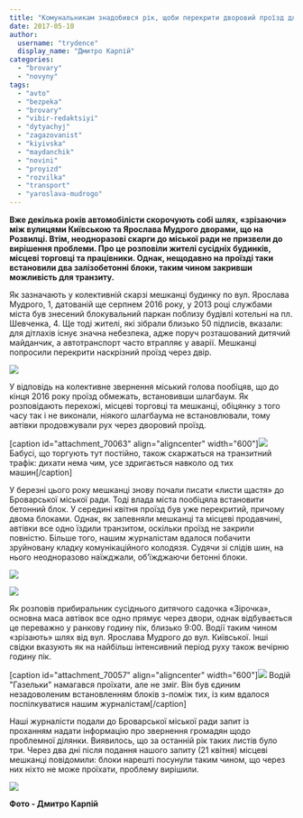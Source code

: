 ```yaml
---
title: "Комунальникам знадобився рік, щоби перекрити дворовий проїзд для транзиту авто - ФОТО"
date: 2017-05-10
author: 
  username: "trydence"
  display_name: "Дмитро Карпій"
categories: 
  - "brovary"
  - "novyny"
tags: 
  - "avto"
  - "bezpeka"
  - "brovary"
  - "vibir-redaktsiyi"
  - "dytyachyj"
  - "zagazovanist"
  - "kiyivska"
  - "maydanchik"
  - "novini"
  - "proyizd"
  - "rozvilka"
  - "transport"
  - "yaroslava-mudrogo"
---
```


**Вже декілька років автомобілісти скорочують собі шлях, «зрізаючи» між вулицями Київською та Ярослава Мудрого дворами, що на Розвилці. Втім, неодноразові скарги до міської ради не призвели до вирішення проблеми. Про це розповіли жителі сусідніх будинків, місцеві торговці та працівники. Однак, нещодавно на проїзді таки встановили два залізобетонні блоки, таким чином закривши можливість для транзиту.**

Як зазначають у колективній скарзі мешканці будинку по вул. Ярослава Мудрого, 1, датованій ще серпнем 2016 року, у 2013 році службами міста був знесений блокувальний паркан поблизу будівлі котельні на пл. Шевченка, 4. Ще тоді жителі, які зібрали близько 50 підписів, вказали: для дітлахів існує значна небезпека, адже поруч розташований дитячий майданчик, а автотранспорт часто втрапляє у аварії. Мешканці попросили перекрити наскрізний проїзд через двір.

[![](https://mpz.brovary.org/wp-content/uploads/2017/05/img070.jpg)](https://mpz.brovary.org/wp-content/uploads/2017/05/img070.jpg)

У відповідь на колективне звернення міський голова пообіцяв, що до кінця 2016 року проїзд обмежать, встановивши шлагбаум. Як розповідають перехожі, місцеві торговці та мешканці, обіцянку з того часу так і не виконали, ніякого шлагбаума не встановлювали, тому автівки продовжували рух через дворовий проїзд.

\[caption id="attachment\_70063" align="aligncenter" width="600"\][![](https://mpz.brovary.org/wp-content/uploads/2017/05/Rozvylka-proyizd-perekryly_00013.jpg)](https://mpz.brovary.org/wp-content/uploads/2017/05/Rozvylka-proyizd-perekryly_00013.jpg) Бабусі, що торгують тут постійно, також скаржаться на транзитний трафік: дихати нема чим, усе здригається навколо од тих машин\[/caption\]

У березні цього року мешканці знову почали писати «листи щастя» до Броварської міської ради. Тоді влада міста пообіцяла встановити бетонний блок. У середині квітня проїзд був уже перекритий, причому двома блоками. Однак, як запевняли мешканці та місцеві продавчині, автівки все одно їздили транзитом, оскільки проїзд не закрили повністю. Більше того, нашим журналістам вдалося побачити зруйновану кладку комунікаційного колодязя. Судячи зі слідів шин, на нього неодноразово наїжджали, об’їжджаючи бетонні блоки.

[![](https://mpz.brovary.org/wp-content/uploads/2017/05/Rozvylka-proyizd-perekryly_00010.jpg)](https://mpz.brovary.org/wp-content/uploads/2017/05/Rozvylka-proyizd-perekryly_00010.jpg)

[![](https://mpz.brovary.org/wp-content/uploads/2017/05/Rozvylka-proyizd-perekryly_00008.jpg)](https://mpz.brovary.org/wp-content/uploads/2017/05/Rozvylka-proyizd-perekryly_00008.jpg)

Як розповів прибиральник сусіднього дитячого садочка «Зірочка», основна маса автівок все одно прямує через двори, однак відбувається це переважно у ранкову годину пік, близько 9:00. Водії таким чином «зрізають» шлях від вул. Ярослава Мудрого до вул. Київської. Інші свідки вказують як на найбільш інтенсивний період руху також вечірню годину пік.

\[caption id="attachment\_70057" align="aligncenter" width="600"\][![](https://mpz.brovary.org/wp-content/uploads/2017/05/Rozvylka-proyizd-perekryly_00005.jpg)](https://mpz.brovary.org/wp-content/uploads/2017/05/Rozvylka-proyizd-perekryly_00005.jpg) Водій "Газельки" намагався проїхати, але не зміг. Він був єдиним незадоволеним встановленням блоків з-поміж тих, із ким вдалося поспілкуватися нашим журналістам\[/caption\]

Наші журналісти подали до Броварської міської ради запит із проханням надати інформацію про звернення громадян щодо проблемної ділянки. Виявилось, що за останній рік таких листів було три. Через два дні після подання нашого запиту (21 квітня) місцеві мешканці повідомили: блоки нарешті посунули таким чином, що через них ніхто не може проїхати, проблему вирішили.

[![](https://mpz.brovary.org/wp-content/uploads/2017/05/Rozvylka-proyizd-perekryly_00201.jpg)](https://mpz.brovary.org/wp-content/uploads/2017/05/Rozvylka-proyizd-perekryly_00201.jpg)

**Фото - Дмитро Карпій**
